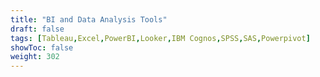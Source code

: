```yaml
---
title: "BI and Data Analysis Tools"
draft: false
tags: [Tableau,Excel,PowerBI,Looker,IBM Cognos,SPSS,SAS,Powerpivot]
showToc: false
weight: 302
--- 
```

